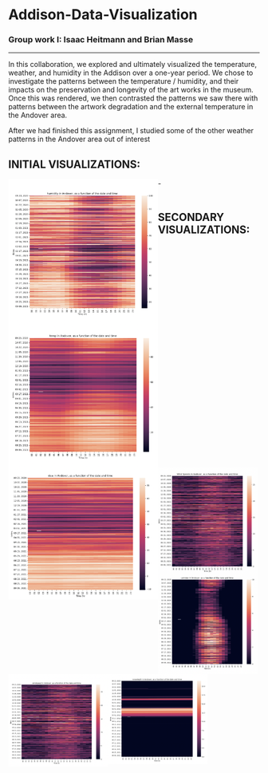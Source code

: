 # Addison-Data-Visualization
### Group work I: Isaac Heitmann and Brian Masse
---

In this collaboration, we explored and ultimately visualized the temperature, weather, and humidity in the Addison over a one-year period. We chose to investigate the patterns between the temperature / humidity, and their impacts on the preservation and longevity of the art works in the museum. Once this was rendered, we then contrasted the patterns we saw there with patterns between the artwork degradation and the external temperature in the Andover area. 

After we had finished this assignment, I studied some of the other weather patterns in the Andover area out of interest


## INITIAL VISUALIZATIONS:

<img align="left" width="300" src="https://github.com/Brian-Masse/Addison-Data-Visualization/blob/main/images/humidity.png" >
<img align="left" width="300" src="https://github.com/Brian-Masse/Addison-Data-Visualization/blob/main/images/temp.png" >
<img align="left" width="300" src="https://github.com/Brian-Masse/Addison-Data-Visualization/blob/main/images/graph5.png" >-
<br>
</br>

## SECONDARY VISUALIZATIONS:

<img align="left" width="200" src="https://github.com/Brian-Masse/Addison-Data-Visualization/blob/main/images/graph1.png" >
<img align="left" width="200" src="https://github.com/Brian-Masse/Addison-Data-Visualization/blob/main/images/graph2.png" >
<img align="left" width="200" src="https://github.com/Brian-Masse/Addison-Data-Visualization/blob/main/images/graph3.png" >
<img align="left" width="200" src="https://github.com/Brian-Masse/Addison-Data-Visualization/blob/main/images/graph4.png" >
